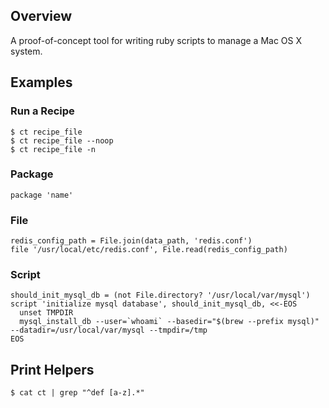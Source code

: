 ## Overview

A proof-of-concept tool for writing ruby scripts to manage a Mac OS X system.

## Examples

### Run a Recipe

    $ ct recipe_file
    $ ct recipe_file --noop
    $ ct recipe_file -n

### Package

    package 'name'
    
### File

    redis_config_path = File.join(data_path, 'redis.conf')
    file '/usr/local/etc/redis.conf', File.read(redis_config_path)

### Script

    should_init_mysql_db = (not File.directory? '/usr/local/var/mysql')
    script 'initialize mysql database', should_init_mysql_db, <<-EOS
      unset TMPDIR
      mysql_install_db --user=`whoami` --basedir="$(brew --prefix mysql)" --datadir=/usr/local/var/mysql --tmpdir=/tmp
    EOS

## Print Helpers

    $ cat ct | grep "^def [a-z].*"
